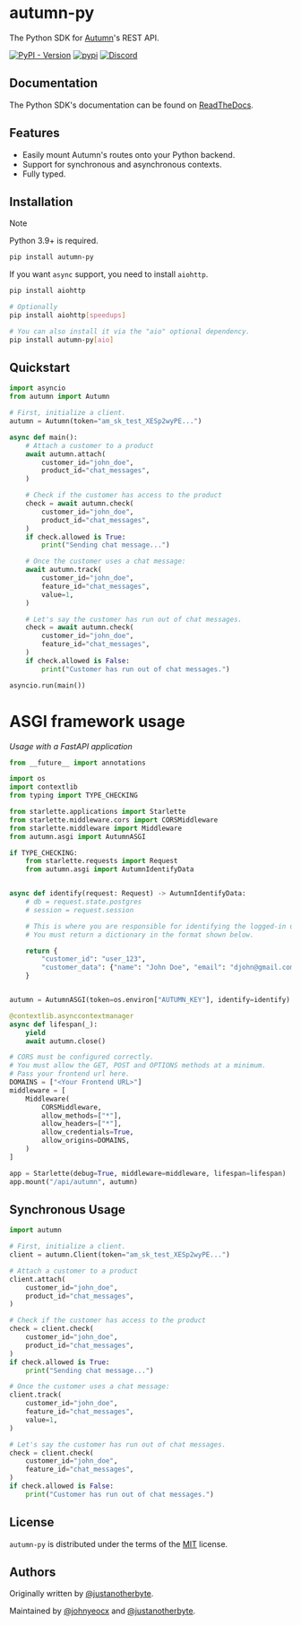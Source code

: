 # autumn-py

The Python SDK for [Autumn](https://github.com/useautumn/autumn)'s REST API.

[![PyPI - Version](https://img.shields.io/pypi/v/autumn-py.svg)](https://pypi.org/project/autumn-py)
[![pypi](https://img.shields.io/pypi/pyversions/autumn-py.svg)](https://pypi.org/pypi/autumn-py)
[![Discord](https://img.shields.io/badge/Join%20Community-5865F2?logo=discord&logoColor=white)](https://discord.gg/53emPtY9tA)

## Documentation

The Python SDK's documentation can be found on [ReadTheDocs](https://autumn-py.readthedocs.io).

## Features

- Easily mount Autumn's routes onto your Python backend.
- Support for synchronous and asynchronous contexts.
- Fully typed.

## Installation

> [!NOTE]
> Python 3.9+ is required.

```bash
pip install autumn-py
```

If you want `async` support, you need to install `aiohttp`.

```bash
pip install aiohttp

# Optionally
pip install aiohttp[speedups]

# You can also install it via the "aio" optional dependency.
pip install autumn-py[aio]
```

## Quickstart

```python
import asyncio
from autumn import Autumn

# First, initialize a client.
autumn = Autumn(token="am_sk_test_XESp2wyPE...")

async def main():
    # Attach a customer to a product
    await autumn.attach(
        customer_id="john_doe",
        product_id="chat_messages",
    )

    # Check if the customer has access to the product
    check = await autumn.check(
        customer_id="john_doe",
        product_id="chat_messages",
    )
    if check.allowed is True:
        print("Sending chat message...")

    # Once the customer uses a chat message:
    await autumn.track(
        customer_id="john_doe",
        feature_id="chat_messages",
        value=1,
    )

    # Let's say the customer has run out of chat messages.
    check = await autumn.check(
        customer_id="john_doe",
        feature_id="chat_messages",
    )
    if check.allowed is False:
        print("Customer has run out of chat messages.")

asyncio.run(main())
```

# ASGI framework usage

*Usage with a FastAPI application*

```python
from __future__ import annotations

import os
import contextlib
from typing import TYPE_CHECKING

from starlette.applications import Starlette
from starlette.middleware.cors import CORSMiddleware
from starlette.middleware import Middleware
from autumn.asgi import AutumnASGI

if TYPE_CHECKING:
    from starlette.requests import Request
    from autumn.asgi import AutumnIdentifyData


async def identify(request: Request) -> AutumnIdentifyData:
    # db = request.state.postgres
    # session = request.session

    # This is where you are responsible for identifying the logged-in user.
    # You must return a dictionary in the format shown below.

    return {
        "customer_id": "user_123",
        "customer_data": {"name": "John Doe", "email": "djohn@gmail.com"},
    }


autumn = AutumnASGI(token=os.environ["AUTUMN_KEY"], identify=identify)

@contextlib.asynccontextmanager
async def lifespan(_):
    yield
    await autumn.close()

# CORS must be configured correctly.
# You must allow the GET, POST and OPTIONS methods at a minimum.
# Pass your frontend url here.
DOMAINS = ["<Your Frontend URL>"]
middleware = [
    Middleware(
        CORSMiddleware,
        allow_methods=["*"],
        allow_headers=["*"],
        allow_credentials=True,
        allow_origins=DOMAINS,
    )
]

app = Starlette(debug=True, middleware=middleware, lifespan=lifespan)
app.mount("/api/autumn", autumn)
```

## Synchronous Usage

```python
import autumn

# First, initialize a client.
client = autumn.Client(token="am_sk_test_XESp2wyPE...")

# Attach a customer to a product
client.attach(
    customer_id="john_doe",
    product_id="chat_messages",
)

# Check if the customer has access to the product
check = client.check(
    customer_id="john_doe",
    product_id="chat_messages",
)
if check.allowed is True:
    print("Sending chat message...")

# Once the customer uses a chat message:
client.track(
    customer_id="john_doe",
    feature_id="chat_messages",
    value=1,
)

# Let's say the customer has run out of chat messages.
check = client.check(
    customer_id="john_doe",
    feature_id="chat_messages",
)
if check.allowed is False:
    print("Customer has run out of chat messages.")
```

## License

`autumn-py` is distributed under the terms of the [MIT](https://spdx.org/licenses/MIT.html) license.

## Authors

Originally written by [@justanotherbyte](https://github.com/justanotherbyte).

Maintained by [@johnyeocx](https://github.com/johnyeocx) and [@justanotherbyte](https://github.com/justanotherbyte).
